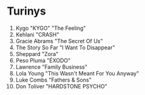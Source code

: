 

# Turinys

1. Kygo "KYGO" "The Feeling"
2. Kehlani "CRASH"
3. Gracie Abrams "The Secret Of Us"
4. The Story So Far "I Want To Disappear"
5. Sheppard "Zora"
6. Peso Pluma "ÉXODO"
7. Lawrence "Family Business"
8. Lola Young "This Wasn't Meant For You Anyway"
9. Luke Combs "Fathers & Sons"
10. Don Toliver "HARDSTONE PSYCHO"